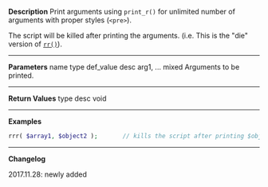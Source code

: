 **Description**
Print arguments using `print_r()` for unlimited number of arguments with proper styles (`<pre>`).

The script will be killed after printing the arguments. (i.e. This is the "die" version of [`rr()`](#rr)).

--------
**Parameters**
name	type	def_value	desc
arg1, ...	mixed		Arguments to be printed.

--------
**Return Values**
type	desc
void

--------
**Examples**

```php
rrr( $array1, $object2 );		// kills the script after printing $object2
```

--------
**Changelog**

2017.11.28: newly added

